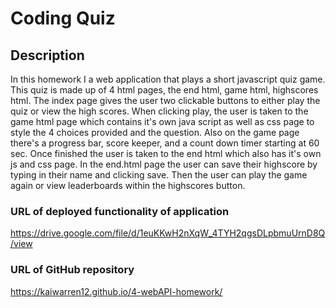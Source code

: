 # Coding Quiz

## Description
In this homework I a web application that plays a short javascript quiz game. This quiz is made up of 4 html pages, the end html, game html, highscores html. The index page gives the user two clickable buttons to either play the quiz or view the high scores. When clicking play, the user is taken to the game html page which contains it's own java script as well as css page to style the 4 choices provided and the question. Also on the game page there's a progress bar, score keeper, and a count down timer starting at 60 sec. Once finished the user is taken to the end html which also has it's own js and css page. In the end.html page the user can save their highscore by typing in their name and clicking save. Then the user can play the game again or view leaderboards within the highscores button.  

### URL of deployed functionality of application
https://drive.google.com/file/d/1euKKwH2nXqW_4TYH2qgsDLpbmuUrnD8Q/view

### URL of GitHub repository
https://kaiwarren12.github.io/4-webAPI-homework/

